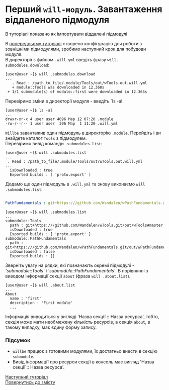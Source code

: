 # Перший `will-модуль`. Завантаження віддаленого підмодуля

В туторіалі показано як імпортувати віддалені підмодулі

В [попередньому туторіалі](FirstWillFile.md) створено конфігурацію для роботи з зовнішніми підмодулями, зробимо наступний крок для побудови модуля.  
В директорії з файлом `.will.yml` введіть фразу `will. submodules.download`:

```
[user@user ~]$ will .submodules.download
...
   . Read : /path_to_file/.module/Tools/out/wTools.out.will.yml
   + module::Tools was downloaded in 12.360s
 + 1/1 submodule(s) of module::first were downloaded in 12.365s

```

Перевіримо зміни в директорії модуля - введіть `ls -al:

```
[user@user ~]$ ls -al
...
drwxr-xr-x 4 user user 4096 Мар 12 07:20 .module
-rw-r--r-- 1 user user  306 Мар  1 11:20 .will.yml

```

`Willbe` завантажив один підмодуль в директорію `.module`. Перейдіть і ви знайдете каталог `Tools` з підмодулем.  
Перевіримо вивід команди `.submodules.list`:

```
[user@user ~]$ will .submodules.list
...
 . Read : /path_to_file/.module/Tools/out/wTools.out.will.yml
...
  isDownloaded : true
  Exported builds : [ 'proto.export' ]

```

Додамо ще один підмодуль в `.will.yml` та знову виконаємо `will .submodules.list`:

```yaml

PathFundamentals : git+https:///github.com/Wandalen/wPathFundamentals.git/out/wPathFundamentals#master

```

```
[user@user ~]$ will .submodules.list
...
submodule::Tools
  path : git+https:///github.com/Wandalen/wTools.git/out/wTools#master
  isDownloaded : true
  Exported builds : [ 'proto.export' ]
submodule::PathFundamentals
  path : git+https:///github.com/Wandalen/wPathFundamentals.git/out/wPathFundamentals#master
  isDownloaded : false
  Exported builds : []

```

Зверніть увагу на рядки, які позначають окремі підмодулі - _'submodule::Tools'_ i _'submodule::PathFundamentals'_. В порівнянні з виводом інформації секції `about` (фраза `will .about.list`).

```
[user@user ~]$ will .about.list
...
About
  name : 'first'
  description : 'First module'
  ...

```

Інформація виводиться у вигляді 'Назва секції :: Назва ресурса', тобто, секція може мати необмежену кількість ресурсів, а секція `about`, в такому випадку, має єдину форму запису.

### Підсумок
- `willbe` працює з готовими модулями, їх достатньо внести в секцію `submodule`.
- Вивід інформації про ресурси секції в консоль має вигляд 'Назва секції :: Назва ресурса'.

[Наступний туторіал](SubmodulesAdministration.md)  
[Повернутись до змісту](../README.md#tutorials)
